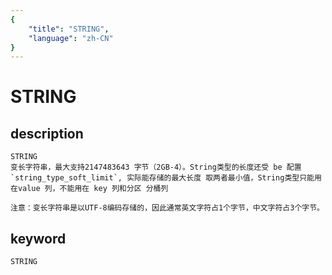 ```yaml
---
{
    "title": "STRING",
    "language": "zh-CN"
}
---
```


<!-- 
Licensed to the Apache Software Foundation (ASF) under one
or more contributor license agreements.  See the NOTICE file
distributed with this work for additional information
regarding copyright ownership.  The ASF licenses this file
to you under the Apache License, Version 2.0 (the
"License"); you may not use this file except in compliance
with the License.  You may obtain a copy of the License at

  http://www.apache.org/licenses/LICENSE-2.0

Unless required by applicable law or agreed to in writing,
software distributed under the License is distributed on an
"AS IS" BASIS, WITHOUT WARRANTIES OR CONDITIONS OF ANY
KIND, either express or implied.  See the License for the
specific language governing permissions and limitations
under the License.
-->

# STRING
## description
    STRING
    变长字符串，最大支持2147483643 字节（2GB-4）。String类型的长度还受 be 配置  `string_type_soft_limit`, 实际能存储的最大长度 取两者最小值，String类型只能用在value 列，不能用在 key 列和分区 分桶列
    
    注意：变长字符串是以UTF-8编码存储的，因此通常英文字符占1个字节，中文字符占3个字节。

## keyword

    STRING
